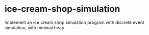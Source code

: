 # ice-cream-shop-simulation
Implement an ice cream shop simulation program with discrete event simulation, with minimal heap
